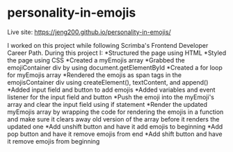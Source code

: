 # personality-in-emojis
Live site: https://jeng200.github.io/personality-in-emojis/

I worked on this project while following Scrimba's Frontend Developer Career Path. During this project I: *Structured the page using HTML *Styled the page using CSS *Created a myEmojis array *Grabbed the emojiContainer div by using document.getElementById *Created a for loop for myEmojis array *Rendered the emojis as span tags in the emojisContainer div using createElement(), textContent, and append() *Added input field and button to add emojis *Added variables and event listener for the input field and button *Push the emoji into the myEmoji's array and clear the input field using if statement *Render the updated myEmojis array by wrapping the code for rendering the emojis in a function and make sure it clears away old version of the array before it renders the updated one *Add unshift button and have it add emojis to beginning *Add pop button and have it remove emojis from end *Add shift button and have it remove emojis from beginning